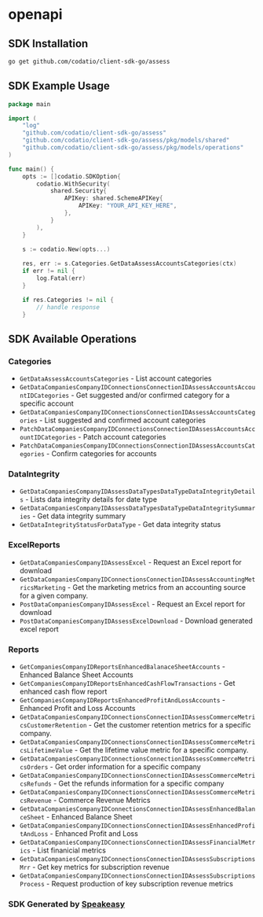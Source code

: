 # openapi

<!-- Start SDK Installation -->
## SDK Installation

```bash
go get github.com/codatio/client-sdk-go/assess
```
<!-- End SDK Installation -->

## SDK Example Usage
<!-- Start SDK Example Usage -->
```go
package main

import (
    "log"
    "github.com/codatio/client-sdk-go/assess"
    "github.com/codatio/client-sdk-go/assess/pkg/models/shared"
    "github.com/codatio/client-sdk-go/assess/pkg/models/operations"
)

func main() {
    opts := []codatio.SDKOption{
        codatio.WithSecurity(
            shared.Security{
                APIKey: shared.SchemeAPIKey{
                    APIKey: "YOUR_API_KEY_HERE",
                },
            }
        ),
    }

    s := codatio.New(opts...)
    
    res, err := s.Categories.GetDataAssessAccountsCategories(ctx)
    if err != nil {
        log.Fatal(err)
    }

    if res.Categories != nil {
        // handle response
    }
```
<!-- End SDK Example Usage -->

<!-- Start SDK Available Operations -->
## SDK Available Operations


### Categories

* `GetDataAssessAccountsCategories` - List account categories
* `GetDataCompaniesCompanyIDConnectionsConnectionIDAssessAccountsAccountIDCategories` - Get suggested and/or confirmed category for a specific account
* `GetDataCompaniesCompanyIDConnectionsConnectionIDAssessAccountsCategories` - List suggested and confirmed account categories
* `PatchDataCompaniesCompanyIDConnectionsConnectionIDAssessAccountsAccountIDCategories` - Patch account categories
* `PatchDataCompaniesCompanyIDConnectionsConnectionIDAssessAccountsCategories` - Confirm categories for accounts

### DataIntegrity

* `GetDataCompaniesCompanyIDAssessDataTypesDataTypeDataIntegrityDetails` - Lists data integrity details for date type
* `GetDataCompaniesCompanyIDAssessDataTypesDataTypeDataIntegritySummaries` - Get data integrity summary
* `GetDataIntegrityStatusForDataType` - Get data integrity status

### ExcelReports

* `GetDataCompaniesCompanyIDAssessExcel` - Request an Excel report for download
* `GetDataCompaniesCompanyIDConnectionsConnectionIDAssessAccountingMetricsMarketing` - Get the marketing metrics from an accounting source for a given company.
* `PostDataCompaniesCompanyIDAssessExcel` - Request an Excel report for download
* `PostDataCompaniesCompanyIDAssessExcelDownload` - Download generated excel report

### Reports

* `GetCompaniesCompanyIDReportsEnhancedBalanaceSheetAccounts` - Enhanced Balance Sheet Accounts
* `GetCompaniesCompanyIDReportsEnhancedCashFlowTransactions` - Get enhanced cash flow report
* `GetCompaniesCompanyIDReportsEnhancedProfitAndLossAccounts` - Enhanced Profit and Loss Accounts
* `GetDataCompaniesCompanyIDConnectionsConnectionIDAssessCommerceMetricsCustomerRetention` - Get the customer retention metrics for a specific company.
* `GetDataCompaniesCompanyIDConnectionsConnectionIDAssessCommerceMetricsLifetimeValue` - Get the lifetime value metric for a specific company.
* `GetDataCompaniesCompanyIDConnectionsConnectionIDAssessCommerceMetricsOrders` - Get order information for a specific company
* `GetDataCompaniesCompanyIDConnectionsConnectionIDAssessCommerceMetricsRefunds` - Get the refunds information for a specific company
* `GetDataCompaniesCompanyIDConnectionsConnectionIDAssessCommerceMetricsRevenue` - Commerce Revenue Metrics
* `GetDataCompaniesCompanyIDConnectionsConnectionIDAssessEnhancedBalanceSheet` - Enhanced Balance Sheet
* `GetDataCompaniesCompanyIDConnectionsConnectionIDAssessEnhancedProfitAndLoss` - Enhanced Profit and Loss
* `GetDataCompaniesCompanyIDConnectionsConnectionIDAssessFinancialMetrics` - List finanicial metrics
* `GetDataCompaniesCompanyIDConnectionsConnectionIDAssessSubscriptionsMrr` - Get key metrics for subscription revenue
* `GetDataCompaniesCompanyIDConnectionsConnectionIDAssessSubscriptionsProcess` - Request production of key subscription revenue metrics
<!-- End SDK Available Operations -->

### SDK Generated by [Speakeasy](https://docs.speakeasyapi.dev/docs/using-speakeasy/client-sdks)
